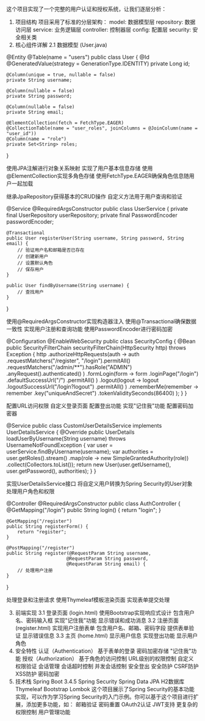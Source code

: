 这个项目实现了一个完整的用户认证和授权系统，让我们逐层分析：
1. 项目结构
项目采用了标准的分层架构：
model: 数据模型层
repository: 数据访问层
service: 业务逻辑层
controller: 控制器层
config: 配置层
security: 安全相关类
2. 核心组件详解
2.1 数据模型 (User.java)

@Entity
@Table(name = "users")
public class User {
    @Id
    @GeneratedValue(strategy = GenerationType.IDENTITY)
    private Long id;
    
    @Column(unique = true, nullable = false)
    private String username;
    
    @Column(nullable = false)
    private String password;
    
    @Column(nullable = false)
    private String email;
    
    @ElementCollection(fetch = FetchType.EAGER)
    @CollectionTable(name = "user_roles", joinColumns = @JoinColumn(name = "user_id"))
    @Column(name = "role")
    private Set<String> roles;
}

使用JPA注解进行对象关系映射
实现了用户基本信息存储
使用@ElementCollection实现多角色存储
使用FetchType.EAGER确保角色信息随用户一起加载

继承JpaRepository获得基本的CRUD操作
自定义方法用于用户查询和验证

@Service
@RequiredArgsConstructor
public class UserService {
    private final UserRepository userRepository;
    private final PasswordEncoder passwordEncoder;

    @Transactional
    public User registerUser(String username, String password, String email) {
        // 验证用户名和邮箱是否已存在
        // 创建新用户
        // 设置默认角色
        // 保存用户
    }

    public User findByUsername(String username) {
        // 查找用户
    }
}

使用@RequiredArgsConstructor实现构造器注入
使用@Transactional确保数据一致性
实现用户注册和查询功能
使用PasswordEncoder进行密码加密

@Configuration
@EnableWebSecurity
public class SecurityConfig {
    @Bean
    public SecurityFilterChain securityFilterChain(HttpSecurity http) throws Exception {
        http
            .authorizeHttpRequests(auth -> auth
                .requestMatchers("/register", "/login").permitAll()
                .requestMatchers("/admin/**").hasRole("ADMIN")
                .anyRequest().authenticated()
            )
            .formLogin(form -> form
                .loginPage("/login")
                .defaultSuccessUrl("/")
                .permitAll()
            )
            .logout(logout -> logout
                .logoutSuccessUrl("/login?logout")
                .permitAll()
            )
            .rememberMe(remember -> remember
                .key("uniqueAndSecret")
                .tokenValiditySeconds(86400)
            );
    }
}

配置URL访问权限
自定义登录页面
配置登出功能
实现"记住我"功能
配置密码加密器

@Service
public class CustomUserDetailsService implements UserDetailsService {
    @Override
    public UserDetails loadUserByUsername(String username) throws UsernameNotFoundException {
        var user = userService.findByUsername(username);
        var authorities = user.getRoles().stream()
                .map(role -> new SimpleGrantedAuthority(role))
                .collect(Collectors.toList());
        return new User(user.getUsername(), user.getPassword(), authorities);
    }
}

实现UserDetailsService接口
将自定义用户转换为Spring Security的User对象
处理用户角色和权限

@Controller
@RequiredArgsConstructor
public class AuthController {
    @GetMapping("/login")
    public String login() {
        return "login";
    }

    @GetMapping("/register")
    public String registerForm() {
        return "register";
    }

    @PostMapping("/register")
    public String register(@RequestParam String username,
                          @RequestParam String password,
                          @RequestParam String email) {
        // 处理用户注册
    }
}


处理登录和注册请求
使用Thymeleaf模板渲染页面
实现表单提交处理

3. 前端实现
3.1 登录页面 (login.html)
使用Bootstrap实现响应式设计
包含用户名、密码输入框
实现"记住我"功能
显示错误和成功消息
3.2 注册页面 (register.html)
实现用户注册表单
包含用户名、邮箱、密码字段
提供表单验证
显示错误信息
3.3 主页 (home.html)
显示用户信息
实现登出功能
显示用户角色
4. 安全特性
认证（Authentication）
基于表单的登录
密码加密存储
"记住我"功能
授权（Authorization）
基于角色的访问控制
URL级别的权限控制
自定义权限验证
会话管理
会话超时控制
并发会话控制
安全登出
安全防护
CSRF防护
XSS防护
密码加密
5. 技术栈
Spring Boot 3.4.5
Spring Security
Spring Data JPA
H2数据库
Thymeleaf
Bootstrap
Lombok
这个项目展示了Spring Security的基本功能实现，可以作为学习Spring Security的入门示例。你可以基于这个项目进行扩展，添加更多功能，如：
邮箱验证
密码重置
OAuth2认证
JWT支持
更复杂的权限控制
用户管理功能
